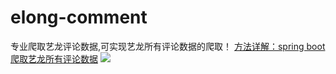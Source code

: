 # elong-comment
专业爬取艺龙评论数据,可实现艺龙所有评论数据的爬取！
[方法详解：spring boot 爬取艺龙所有评论数据](https://blog.csdn.net/u013467442/article/details/87898062)
![](https://img-blog.csdnimg.cn/20190223221643768.png)
